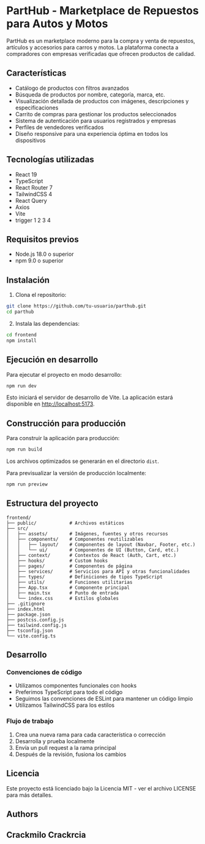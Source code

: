 # PartHub - Marketplace de Repuestos para Autos y Motos

PartHub es un marketplace moderno para la compra y venta de repuestos, artículos y accesorios para carros y motos. La plataforma conecta a compradores con empresas verificadas que ofrecen productos de calidad.

## Características

- Catálogo de productos con filtros avanzados
- Búsqueda de productos por nombre, categoría, marca, etc.
- Visualización detallada de productos con imágenes, descripciones y especificaciones
- Carrito de compras para gestionar los productos seleccionados
- Sistema de autenticación para usuarios registrados y empresas
- Perfiles de vendedores verificados
- Diseño responsive para una experiencia óptima en todos los dispositivos

## Tecnologías utilizadas

- React 19
- TypeScript
- React Router 7
- TailwindCSS 4
- React Query
- Axios
- Vite
- trigger 1 2 3 4

## Requisitos previos

- Node.js 18.0 o superior
- npm 9.0 o superior

## Instalación

1. Clona el repositorio:
```bash
git clone https://github.com/tu-usuario/parthub.git
cd parthub
```

2. Instala las dependencias:
```bash
cd frontend
npm install
```

## Ejecución en desarrollo

Para ejecutar el proyecto en modo desarrollo:

```bash
npm run dev
```

Esto iniciará el servidor de desarrollo de Vite. La aplicación estará disponible en [http://localhost:5173](http://localhost:5173).

## Construcción para producción

Para construir la aplicación para producción:

```bash
npm run build
```

Los archivos optimizados se generarán en el directorio `dist`.

Para previsualizar la versión de producción localmente:

```bash
npm run preview
```

## Estructura del proyecto

```
frontend/
├── public/            # Archivos estáticos
├── src/
│   ├── assets/        # Imágenes, fuentes y otros recursos
│   ├── components/    # Componentes reutilizables
│   │   ├── layout/    # Componentes de layout (Navbar, Footer, etc.)
│   │   └── ui/        # Componentes de UI (Button, Card, etc.)
│   ├── context/       # Contextos de React (Auth, Cart, etc.)
│   ├── hooks/         # Custom hooks
│   ├── pages/         # Componentes de página
│   ├── services/      # Servicios para API y otras funcionalidades
│   ├── types/         # Definiciones de tipos TypeScript
│   ├── utils/         # Funciones utilitarias
│   ├── App.tsx        # Componente principal
│   ├── main.tsx       # Punto de entrada
│   └── index.css      # Estilos globales
├── .gitignore
├── index.html
├── package.json
├── postcss.config.js
├── tailwind.config.js
├── tsconfig.json
└── vite.config.ts
```

## Desarrollo

### Convenciones de código

- Utilizamos componentes funcionales con hooks
- Preferimos TypeScript para todo el código
- Seguimos las convenciones de ESLint para mantener un código limpio
- Utilizamos TailwindCSS para los estilos

### Flujo de trabajo

1. Crea una nueva rama para cada característica o corrección
2. Desarrolla y prueba localmente
3. Envía un pull request a la rama principal
4. Después de la revisión, fusiona los cambios

## Licencia

Este proyecto está licenciado bajo la Licencia MIT - ver el archivo LICENSE para más detalles.

## Authors
Crackmilo
Crackrcia
--
